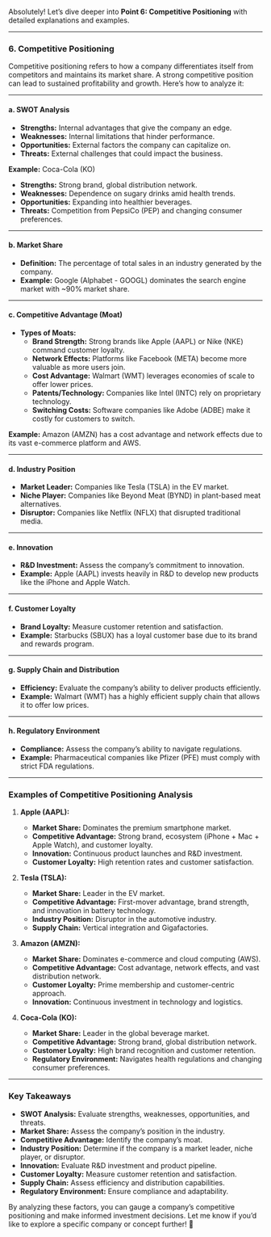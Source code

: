 Absolutely! Let’s dive deeper into **Point 6: Competitive Positioning** with detailed explanations and examples.

---

### **6. Competitive Positioning**

Competitive positioning refers to how a company differentiates itself from competitors and maintains its market share. A strong competitive position can lead to sustained profitability and growth. Here’s how to analyze it:

---

#### **a. SWOT Analysis**
   - **Strengths:** Internal advantages that give the company an edge.
   - **Weaknesses:** Internal limitations that hinder performance.
   - **Opportunities:** External factors the company can capitalize on.
   - **Threats:** External challenges that could impact the business.

   **Example:** Coca-Cola (KO)
   - **Strengths:** Strong brand, global distribution network.
   - **Weaknesses:** Dependence on sugary drinks amid health trends.
   - **Opportunities:** Expanding into healthier beverages.
   - **Threats:** Competition from PepsiCo (PEP) and changing consumer preferences.

---

#### **b. Market Share**
   - **Definition:** The percentage of total sales in an industry generated by the company.
   - **Example:** Google (Alphabet - GOOGL) dominates the search engine market with ~90% market share.

---

#### **c. Competitive Advantage (Moat)**
   - **Types of Moats:**
     - **Brand Strength:** Strong brands like Apple (AAPL) or Nike (NKE) command customer loyalty.
     - **Network Effects:** Platforms like Facebook (META) become more valuable as more users join.
     - **Cost Advantage:** Walmart (WMT) leverages economies of scale to offer lower prices.
     - **Patents/Technology:** Companies like Intel (INTC) rely on proprietary technology.
     - **Switching Costs:** Software companies like Adobe (ADBE) make it costly for customers to switch.

   **Example:** Amazon (AMZN) has a cost advantage and network effects due to its vast e-commerce platform and AWS.

---

#### **d. Industry Position**
   - **Market Leader:** Companies like Tesla (TSLA) in the EV market.
   - **Niche Player:** Companies like Beyond Meat (BYND) in plant-based meat alternatives.
   - **Disruptor:** Companies like Netflix (NFLX) that disrupted traditional media.

---

#### **e. Innovation**
   - **R&D Investment:** Assess the company’s commitment to innovation.
   - **Example:** Apple (AAPL) invests heavily in R&D to develop new products like the iPhone and Apple Watch.

---

#### **f. Customer Loyalty**
   - **Brand Loyalty:** Measure customer retention and satisfaction.
   - **Example:** Starbucks (SBUX) has a loyal customer base due to its brand and rewards program.

---

#### **g. Supply Chain and Distribution**
   - **Efficiency:** Evaluate the company’s ability to deliver products efficiently.
   - **Example:** Walmart (WMT) has a highly efficient supply chain that allows it to offer low prices.

---

#### **h. Regulatory Environment**
   - **Compliance:** Assess the company’s ability to navigate regulations.
   - **Example:** Pharmaceutical companies like Pfizer (PFE) must comply with strict FDA regulations.

---

### **Examples of Competitive Positioning Analysis**

1. **Apple (AAPL):**
   - **Market Share:** Dominates the premium smartphone market.
   - **Competitive Advantage:** Strong brand, ecosystem (iPhone + Mac + Apple Watch), and customer loyalty.
   - **Innovation:** Continuous product launches and R&D investment.
   - **Customer Loyalty:** High retention rates and customer satisfaction.

2. **Tesla (TSLA):**
   - **Market Share:** Leader in the EV market.
   - **Competitive Advantage:** First-mover advantage, brand strength, and innovation in battery technology.
   - **Industry Position:** Disruptor in the automotive industry.
   - **Supply Chain:** Vertical integration and Gigafactories.

3. **Amazon (AMZN):**
   - **Market Share:** Dominates e-commerce and cloud computing (AWS).
   - **Competitive Advantage:** Cost advantage, network effects, and vast distribution network.
   - **Customer Loyalty:** Prime membership and customer-centric approach.
   - **Innovation:** Continuous investment in technology and logistics.

4. **Coca-Cola (KO):**
   - **Market Share:** Leader in the global beverage market.
   - **Competitive Advantage:** Strong brand, global distribution network.
   - **Customer Loyalty:** High brand recognition and customer retention.
   - **Regulatory Environment:** Navigates health regulations and changing consumer preferences.

---

### **Key Takeaways**
- **SWOT Analysis:** Evaluate strengths, weaknesses, opportunities, and threats.
- **Market Share:** Assess the company’s position in the industry.
- **Competitive Advantage:** Identify the company’s moat.
- **Industry Position:** Determine if the company is a market leader, niche player, or disruptor.
- **Innovation:** Evaluate R&D investment and product pipeline.
- **Customer Loyalty:** Measure customer retention and satisfaction.
- **Supply Chain:** Assess efficiency and distribution capabilities.
- **Regulatory Environment:** Ensure compliance and adaptability.

By analyzing these factors, you can gauge a company’s competitive positioning and make informed investment decisions. Let me know if you’d like to explore a specific company or concept further! 🚀